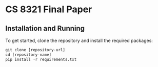 # CS 8321 Final Paper
## Installation and Running
To get started, clone the repository and install the required packages:
```python
git clone [repository-url]
cd [repository-name]
pip install -r requirements.txt
```
